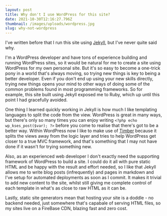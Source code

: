```yaml
---
layout: post
title: Why don't I use WordPress for this site?
date: 2021-10-30T12:16:27.796Z
thumbnail: /images/uploads/wordpress.jpg
slug: why-not-wordpress
---
```


I've written before that I run this site using [Jekyll](http://jekyllrb.com), but I've never quite said why. 

I'm a WordPress developer and have tons of experience building and running WordPress sites, so it would be natural for me to create a site using WordPress for my own personal site. But it's so easy to become a one-trick pony in a world that's always moving, so trying new things is key to being a better developer. Even if you don't end up using your new skills directly, trying new things opens your mind to other ways of doing some of the common problems found in most programming frameworks. So for example, this site built using Jekyll exposed me to Ruby, which up until this point I had gracefully avoided. 

One thing I learned quickly working in Jekyll is how much I like templating languages to split the code from the view. WordPress is great in many ways, but there's only so many times you can enjoy writing `<?php echo wp_kses_post($var); ?>` before you come to realise that there's got to be a better way. Within WordPress now I like to make use of [Timber](https://github.com/timber/timber) because it splits the views away from the logic layer and tries to help WordPress get closer to a true MVC framework, and that's something that I may not have done if it wasn't for trying something new.

Also, as an experienced web developer I don't exactly need the supporting framework of WordPress to build a site. I could do it all with pure static HTML and be happy with the result and effort needed, so I like that Jekyll allows me to write blog posts (infrequently) and pages in markdown and I've setup for automated deployments as soon as I commit. It makes it trivial to add new content to the site, whilst still giving me complete control of each template in what's as close to raw HTML as it can be.

Lastly, static site generators mean that hosting your site is a doddle - no backend needed, just somewhere that's capabale of serving HTML files, so my sites live on a FireBase CDN, blazing fast and zero cost. 